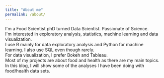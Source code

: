 ```yaml
---
title: "About me"
permalink: /about/
---
```


I'm a Food Scientist phD turned Data Scientist. Passionate of Science.      
I'm interested in exploratory analysis, statistics, machine learning and data visualization.       
I use R mainly for data exploratory analysis and Python for machine learning. I also use SQL even though rarely.     
For data visualization, I prefer Bokeh and Tableau.         
Most of my projects are about food and health as there are my main topics.         
In this blog, I will show some of the analyses I have been doing with food/health data sets.          
